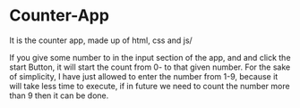 # Counter-App
It is the counter app, made up of html, css and js/

If you give some number to in the input section of the app, and and click the start Button, it will start the count from 0- to that given number.
For the sake of simplicity, I have just allowed to enter the number from 1-9, because it will take less time to execute, if in future we need to count the number more than 9 then it can be done.


